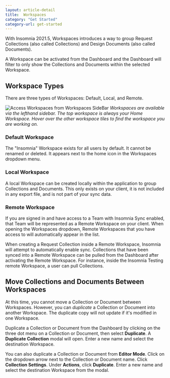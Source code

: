 ```yaml
---
layout: article-detail
title:  Workspaces
category: "Get Started"
category-url: get-started
---
```


With Insomnia 2021.5, Workspaces introduces a way to group Request Collections (also called Collections) and Design Documents (also called Documents).

A Workspace can be activated from the Dashboard and the Dashboard will filter to only show the Collections and Documents within the selected Workspace.

## Workspace Types

There are three types of Workspaces: Default, Local, and Remote.

![Access Workspaces from Workspaces SideBar](/assets/images/workspace-sidebar.png)
_Workspaces are available via the lefthand sidebar. The top workspace is always your Home Workspace.  Hover over the other workspace tiles to find the workspace you are working on._

### Default Workspace

The "Insomnia" Workspace exists for all users by default. It cannot be renamed or deleted. It appears next to the home icon in the Workspaces dropdown menu.

### Local Workspace

A local Workspace can be created locally within the application to group Collections and Documents. This only exists on your client, it is not included in any export file, and is not part of your sync data.

### Remote Workspace

If you are signed in and have access to a Team with Insomnia Sync enabled, that Team will be represented as a Remote Workspace on your client. When opening the Workspaces dropdown, Remote Workspaces that you have access to will automatically appear in the list.

When creating a Request Collection inside a Remote Workspace, Insomnia will attempt to automatically enable sync. Collections that have been synced into a Remote Workspace can be pulled from the Dashboard after activating the Remote Workspace. For instance, inside the Insomnia Testing remote Workspace, a user can pull Collections.

## Move Collections and Documents Between Workspaces

At this time, you cannot move a Collection or Document between Workspaces. However, you can _duplicate_ a Collection or Document into another Workspace. The duplicate copy will not update if it's modified in one Workspace.

Duplicate a Collection or Document from the Dashboard by clicking on the three dot menu on a Collection or Document, then select **Duplicate**. A **Duplicate Collection** modal will open. Enter a new name and select the destination Workspace.

You can also duplicate a Collection or Document from **Editor Mode**. Click on the dropdown arrow next to the Collection or Document name. Click **Collection Settings**. Under **Actions**, click **Duplicate**. Enter a new name and select the destination Workspace from the modal.
